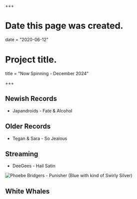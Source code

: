 +++
# Date this page was created.
date = "2020-06-12"

# Project title.
title = "Now Spinning - December 2024"

+++

## Newish Records
* Japandroids - Fate & Alcohol


## Older Records
* Tegan & Sara - So Jealous

## Streaming
* DeeGees - Hail Satin


![Phoebe Bridgers - Punisher (Blue with kind of Swirly Silver)](/img/punisher.jpg)

## White Whales
